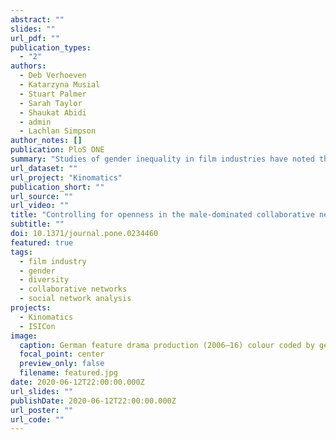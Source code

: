 ```yaml
---
abstract: ""
slides: ""
url_pdf: ""
publication_types:
  - "2"
authors:
  - Deb Verhoeven
  - Katarzyna Musial
  - Stuart Palmer
  - Sarah Taylor
  - Shaukat Abidi
  - admin
  - Lachlan Simpson
author_notes: []
publication: PloS ONE
summary: "Studies of gender inequality in film industries have noted the persistence of male domination in creative roles (usually defined as director, producer, writer) and the slow pace of reform. Typical policy remedies are premised on aggregate counts of women as a proportion of overall industry participation. Network science offers an alternative way of identifying and proposing change mechanisms, as it puts emphasis on relationships instead of individuals. Preliminary work on applying network analysis to understand inequality in the film industry has been undertaken. However, in this study we offer a comprehensive approach that enables us to not only understand what inequality in the film industry looks like through the lens of network science but also how we can attempt to address this issue. We offer a data-driven simulation framework that investigates various what-if scenarios when it comes to network evolution. We then assess each of these scenarios with respect to its potential to address gender inequality in the film industry. As suggested by previous studies, inequality is exacerbated when industry networks are most closed. We review evidence from three different national film industries on network relationships in creative teams and identify a high proportion of men who only work with other men. In response to this observation, we test several mechanisms through which industry structures may generate higher levels of openness. Our results reveal that the most critical factor for improving network openness is not simply the statistical improvement of the number of women in a network, nor the removal of men who do not work with women. The most likely behavioural changes to a network will involve the production of connections between women and powerful men."
url_dataset: ""
url_project: "Kinomatics"
publication_short: ""
url_source: ""
url_video: ""
title: "Controlling for openness in the male-dominated collaborative networks of the global film industry"
subtitle: ""
doi: 10.1371/journal.pone.0234460
featured: true
tags:
  - film industry
  - gender
  - diversity
  - collaborative networks
  - social network analysis
projects:
  - Kinomatics
  - ISICon
image:
  caption: German feature drama production (2006–16) colour coded by gender. Red nodes are men, Blue nodes are women. Edge direction from the source (Producer) node to the target (other creatives) node.
  focal_point: center
  preview_only: false
  filename: featured.jpg
date: 2020-06-12T22:00:00.000Z
url_slides: ""
publishDate: 2020-06-12T22:00:00.000Z
url_poster: ""
url_code: ""
---
```

